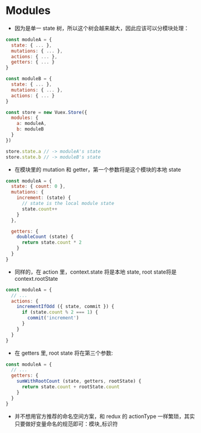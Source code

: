 # Modules

* 因为是单一 state 树，所以这个树会越来越大，因此应该可以分模块处理：

```js
const moduleA = {
  state: { ... },
  mutations: { ... },
  actions: { ... },
  getters: { ... }
}

const moduleB = {
  state: { ... },
  mutations: { ... },
  actions: { ... }
}

const store = new Vuex.Store({
  modules: {
    a: moduleA,
    b: moduleB
  }
})

store.state.a // -> moduleA's state
store.state.b // -> moduleB's state
```

* 在模块里的 mutation 和 getter，第一个参数将是这个模块的本地 state

```js
const moduleA = {
  state: { count: 0 },
  mutations: {
    increment: (state) {
      // state is the local module state
      state.count++
    }
  },

  getters: {
    doubleCount (state) {
      return state.count * 2
    }
  }
}
```

* 同样的，在 action 里，context.state 将是本地 state, root state将是 context.rootState

```js
const moduleA = {
  // ...
  actions: {
    incrementIfOdd ({ state, commit }) {
      if (state.count % 2 === 1) {
        commit('increment')
      }
    }
  }
}
```

* 在 getters 里, root state 将在第三个参数:

```js
const moduleA = {
  // ...
  getters: {
    sumWithRootCount (state, getters, rootState) {
      return state.count + rootState.count
    }
  }
}
```

* 并不想用官方推荐的命名空间方案，和 redux 的 actionType 一样繁琐，其实只要做好变量命名的规范即可：模块_标识符
